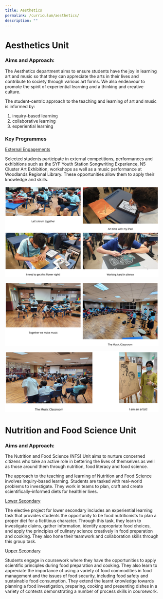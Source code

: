 ```yaml
---
title: Aesthetics
permalink: /curriculum/aesthetics/
description: ""
---
```

# Aesthetics Unit

### Aims and Approach:

The Aesthetics department aims to ensure students have the joy in learning art and music so that they can appreciate the arts in their lives and contribute to society through various art forms. We also endeavour to promote the spirit of experiential learning and a thinking and creative culture.

The student-centric approach to the teaching and learning of art and music is informed by:

1.  inquiry-based learning
2.  collaborative learning
3.  experiential learning

### Key Programmes

<u>External Engagements</u>

Selected students participate in external competitions, performances and exhibitions such as the SYF Youth Station Songwriting Experience, N5 Cluster Art Exhibition, workshops as well as a music performance at Woodlands Regional Library. These opportunities allow them to apply their knowledge and skills.

![](/images/aesthetics-1.png)

![](/images/aesthetics-2.png)

![](/images/aesthetics-3.png)

# Nutrition and Food Science Unit

### Aims and Approach:

The Nutrition and Food Science (NFS) Unit aims to nurture concerned citizens who take an active role in bettering the lives of themselves as well as those around them through nutrition, food literacy and food science.

The approach to the teaching and learning of Nutrition and Food Science involves inquiry-based learning. Students are tasked with real-world problems to investigate. They work in teams to plan, craft and create scientifically-informed diets for healthier lives.

<u>Lower Secondary</u>

The elective project for lower secondary includes an experiential learning task that provides students the opportunity to be food nutritionists to plan a proper diet for a fictitious character. Through this task, they learn to investigate claims, gather information, identify appropriate food choices, and apply the principles of culinary science creatively in food preparation and cooking. They also hone their teamwork and collaboration skills through this group task.

  

<u>Upper Secondary</u>

Students engage in coursework where they have the opportunities to apply scientific principles during food preparation and cooking. They also learn to appreciate the importance of using a variety of food commodities in food management and the issues of food security, including food safety and sustainable food consumption. They extend the learnt knowledge towards planning a food investigation, preparing, cooking and presenting dishes in a variety of contexts demonstrating a number of process skills in coursework.